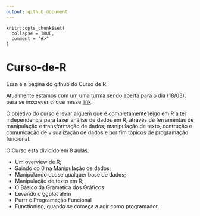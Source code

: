 ```yaml
---
output: github_document
---
```


<!-- README.md is generated from README.Rmd. Please edit that file -->

```{r, include = FALSE}
knitr::opts_chunk$set(
  collapse = TRUE,
  comment = "#>"
)
```

# Curso-de-R

Essa é a página do github do Curso de R. 

Atualmente estamos com um uma turma sendo aberta para o dia (18/03), para se inscrever clique nesse [link](https://forms.gle/N4SdGizWpW9y6zpRA).

O objetivo do curso é levar alguém que é completamente leigo em R a ter independencia para fazer análise de dados em R, através de ferramentas de manipulação e transformação de dados, manipulação de texto, contrução e comunicação de visualização de dados e por fim tópicos de programação funcional.

O Curso está dividido em 8 aulas:

* Um overview de R;
* Saindo do 0 na Manipulação de dados;
* Manipulando quase qualquer base de dados;
* Manipulação de texto em R;
* O Básico da Gramática dos Gráficos
* Levando o ggplot além
* Purrr e Programação Funcional
* Functioning, quando se começa a agir como programador.


